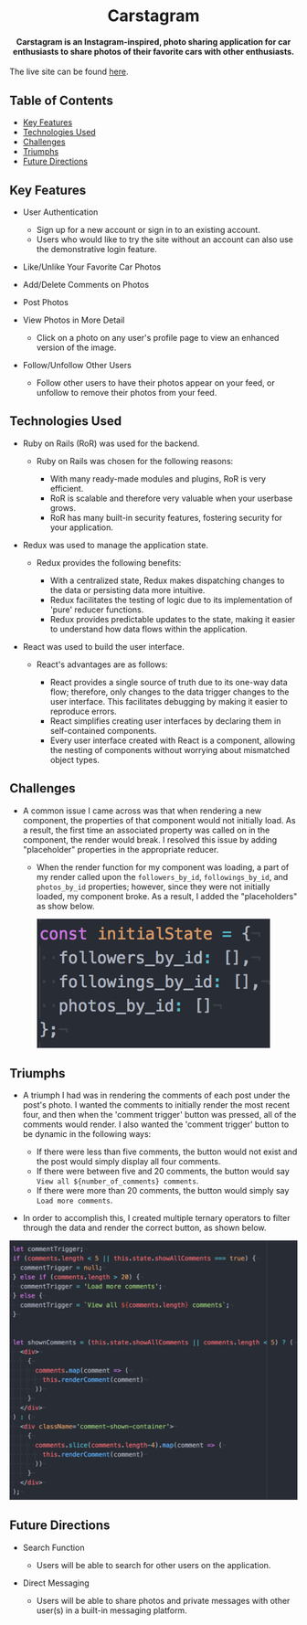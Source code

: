 <h1 align="center"> Carstagram </h1>
<h4 align="center">
Carstagram is an Instagram-inspired, photo sharing application for car enthusiasts to share photos of their favorite cars with other enthusiasts.
</h4>

The live site can be found [here](https://carstagram.herokuapp.com/#/).

## Table of Contents

- [Key Features](#key-features)
- [Technologies Used](#technologies-used)
- [Challenges](#challenges)
- [Triumphs](#triumphs)
- [Future Directions](#future-directions)
 
## Key Features
* User Authentication
  * Sign up for a new account or sign in to an existing account.
  * Users who would like to try the site without an account can also use the demonstrative login feature.

* Like/Unlike Your Favorite Car Photos
 
* Add/Delete Comments on Photos

* Post Photos

* View Photos in More Detail
  * Click on a photo on any user's profile page to view an enhanced version of the image.
  
* Follow/Unfollow Other Users
  * Follow other users to have their photos appear on your feed, or unfollow to remove their photos from your feed.
  
## Technologies Used
* Ruby on Rails (RoR) was used for the backend. 
  * Ruby on Rails was chosen for the following reasons:
  
    * With many ready-made modules and plugins, RoR is very efficient.
    * RoR is scalable and therefore very valuable when your userbase grows.
    * RoR has many built-in security features, fostering security for your application.
    
* Redux was used to manage the application state.
  * Redux provides the following benefits:
    
    * With a centralized state, Redux makes dispatching changes to the data or persisting data more intuitive.
    * Redux facilitates the testing of logic due to its implementation of 'pure' reducer functions.
    * Redux provides predictable updates to the state, making it easier to understand how data flows within the application.
    
* React was used to build the user interface.
  * React's advantages are as follows:
    
    * React provides a single source of truth due to its one-way data flow; therefore, only changes to the data trigger changes to the       user interface. This facilitates debugging by making it easier to reproduce errors.
    * React simplifies creating user interfaces by declaring them in self-contained components.
    * Every user interface created with React is a component, allowing the nesting of components without worrying about mismatched           object types.

## Challenges
* A common issue I came across was that when rendering a new component, the properties of that component would not initially load. As a   result, the first time an associated property was called on in the component, the render would break. I resolved this issue by adding   "placeholder" properties in the appropriate reducer.

  * When the render function for my component was loading, a part of my render called upon the `followers_by_id`, `followings_by_id`,       and `photos_by_id` properties; however, since they were not initially loaded, my component broke. As a result, I added the  "placeholders" as show below.

<p align="center">
<a href="https://andrewopes789.github.io/blinddate-website/">
    <img alt="BlindDate" title="BlindDate" src="https://github.com/andrewopes789/carstagram/blob/master/user_reducer.png" >
</a>
</p> 

## Triumphs
* A triumph I had was in rendering the comments of each post under the post's photo. I wanted the comments to initially render the most recent four, and then when the 'comment trigger' button was pressed, all of the comments would render. I also wanted the 'comment trigger' button to be dynamic in the following ways:

  * If there were less than five comments, the button would not exist and the post would simply display all four comments.
  * If there were between five and 20 comments, the button would say `View all ${number_of_comments} comments`.
  * If there were more than 20 comments, the button would simply say `Load more comments`.
  
* In order to accomplish this, I created multiple ternary operators to filter through the data and render the correct button, as shown below.

<p align="center">
<a href="https://andrewopes789.github.io/blinddate-website/">
    <img alt="BlindDate" title="BlindDate" src="https://github.com/andrewopes789/carstagram/blob/master/comments.png" >
</a>
</p>

## Future Directions
* Search Function
  * Users will be able to search for other users on the application.
  
* Direct Messaging
  * Users will be able to share photos and private messages with other user(s) in a built-in messaging platform.
